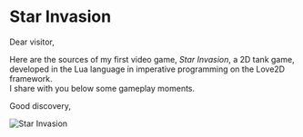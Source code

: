 # Star Invasion

Dear visitor,

Here are the sources of my first video game, *Star Invasion*, a 2D tank game, developed in the Lua language in imperative programming on the Love2D framework.  
I share with you below some gameplay moments.

Good discovery,  
  

![Star Invasion](https://img.itch.zone/aW1hZ2UvMTQxODY3MS84MjkyMjE2LmdpZg==/original/KtBh%2FX.gif)
